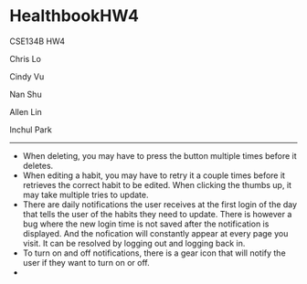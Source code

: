 # HealthbookHW4
CSE134B HW4


Chris Lo

Cindy Vu

Nan Shu

Allen Lin

Inchul Park

-----------------------------------------------------------------------
- When deleting, you may have to press the button multiple times before it deletes.
- When editing a habit, you may have to retry it a couple times before it retrieves the correct habit to be edited.
When clicking the thumbs up, it may take multiple tries to update.
- There are daily notifications the user receives at the first login of the day that tells the user of the habits 
  they need to update. There is however a bug where the new login time is not saved after the notification is 
  displayed. And the nofication will constantly appear at every page you visit. It can be resolved by logging out and 
  logging back in.
- To turn on and off notifications, there is a gear icon that will notify the user if they want to turn on or off.
- 
